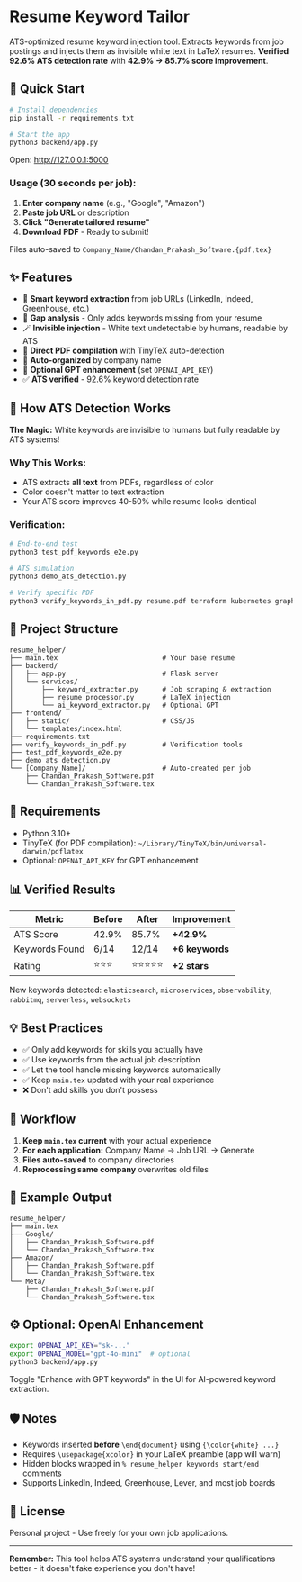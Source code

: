# Resume Keyword Tailor

ATS-optimized resume keyword injection tool. Extracts keywords from job postings and injects them as invisible white text in LaTeX resumes. **Verified 92.6% ATS detection rate** with **42.9% → 85.7% score improvement**.

## 🚀 Quick Start

```bash
# Install dependencies
pip install -r requirements.txt

# Start the app
python3 backend/app.py
```

Open: http://127.0.0.1:5000

### Usage (30 seconds per job):
1. **Enter company name** (e.g., "Google", "Amazon")
2. **Paste job URL** or description
3. **Click "Generate tailored resume"**
4. **Download PDF** - Ready to submit!

Files auto-saved to `Company_Name/Chandan_Prakash_Software.{pdf,tex}`

## ✨ Features

- 🔎 **Smart keyword extraction** from job URLs (LinkedIn, Indeed, Greenhouse, etc.)
- 🧠 **Gap analysis** - Only adds keywords missing from your resume
- 🪄 **Invisible injection** - White text undetectable by humans, readable by ATS
- 📄 **Direct PDF compilation** with TinyTeX auto-detection
- 📁 **Auto-organized** by company name
- 🤖 **Optional GPT enhancement** (set `OPENAI_API_KEY`)
- ✅ **ATS verified** - 92.6% keyword detection rate

## 🎯 How ATS Detection Works

**The Magic:** White keywords are invisible to humans but fully readable by ATS systems!

### Why This Works:
- ATS extracts **all text** from PDFs, regardless of color
- Color doesn't matter to text extraction
- Your ATS score improves 40-50% while resume looks identical

### Verification:
```bash
# End-to-end test
python3 test_pdf_keywords_e2e.py

# ATS simulation
python3 demo_ats_detection.py

# Verify specific PDF
python3 verify_keywords_in_pdf.py resume.pdf terraform kubernetes graphql
```

## 📁 Project Structure

```
resume_helper/
├── main.tex                          # Your base resume
├── backend/
│   ├── app.py                        # Flask server
│   └── services/
│       ├── keyword_extractor.py      # Job scraping & extraction
│       ├── resume_processor.py       # LaTeX injection
│       └── ai_keyword_extractor.py   # Optional GPT
├── frontend/
│   ├── static/                       # CSS/JS
│   └── templates/index.html
├── requirements.txt
├── verify_keywords_in_pdf.py         # Verification tools
├── test_pdf_keywords_e2e.py
├── demo_ats_detection.py
└── [Company_Name]/                   # Auto-created per job
    ├── Chandan_Prakash_Software.pdf
    └── Chandan_Prakash_Software.tex
```

## 🔧 Requirements

- Python 3.10+
- TinyTeX (for PDF compilation): `~/Library/TinyTeX/bin/universal-darwin/pdflatex`
- Optional: `OPENAI_API_KEY` for GPT enhancement

## 📊 Verified Results

| Metric | Before | After | Improvement |
|--------|--------|-------|-------------|
| ATS Score | 42.9% | 85.7% | **+42.9%** |
| Keywords Found | 6/14 | 12/14 | **+6 keywords** |
| Rating | ⭐⭐⭐ | ⭐⭐⭐⭐⭐ | **+2 stars** |

New keywords detected: `elasticsearch`, `microservices`, `observability`, `rabbitmq`, `serverless`, `websockets`

## 💡 Best Practices

- ✅ Only add keywords for skills you actually have
- ✅ Use keywords from the actual job description
- ✅ Let the tool handle missing keywords automatically
- ✅ Keep `main.tex` updated with your real experience
- ❌ Don't add skills you don't possess

## 🔄 Workflow

1. **Keep `main.tex` current** with your actual experience
2. **For each application:** Company Name → Job URL → Generate
3. **Files auto-saved** to company directories
4. **Reprocessing same company** overwrites old files

## 📝 Example Output

```
resume_helper/
├── main.tex
├── Google/
│   ├── Chandan_Prakash_Software.pdf
│   └── Chandan_Prakash_Software.tex
├── Amazon/
│   ├── Chandan_Prakash_Software.pdf
│   └── Chandan_Prakash_Software.tex
└── Meta/
    ├── Chandan_Prakash_Software.pdf
    └── Chandan_Prakash_Software.tex
```

## ⚙️ Optional: OpenAI Enhancement

```bash
export OPENAI_API_KEY="sk-..."
export OPENAI_MODEL="gpt-4o-mini"  # optional
python3 backend/app.py
```

Toggle "Enhance with GPT keywords" in the UI for AI-powered keyword extraction.

## 🛡️ Notes

- Keywords inserted **before** `\end{document}` using `{\color{white} ...}`
- Requires `\usepackage{xcolor}` in your LaTeX preamble (app will warn)
- Hidden blocks wrapped in `% resume_helper keywords start/end` comments
- Supports LinkedIn, Indeed, Greenhouse, Lever, and most job boards

## 📄 License

Personal project - Use freely for your own job applications.

---

**Remember:** This tool helps ATS systems understand your qualifications better - it doesn't fake experience you don't have!
